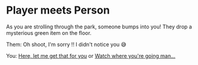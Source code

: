 # Player meets Person
As you are strolling through the park, someone bumps into you! They drop a mysterious green item on the floor.

Them: Oh shoot, I'm sorry !! I didn't notice you 😅


You:
[Here, let me get that for you](npc-convo.md)
or
[Watch where you're going man...](player-ignores.md)
